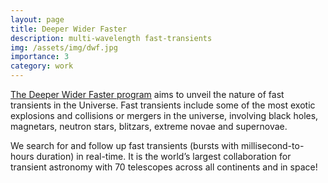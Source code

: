 ```yaml
---
layout: page
title: Deeper Wider Faster
description: multi-wavelength fast-transients
img: /assets/img/dwf.jpg
importance: 3
category: work
---
```


[The Deeper Wider Faster program](https://www.swinburne.edu.au/research/centres-groups-clinics/centre-for-astrophysics-supercomputing/our-research/data-intensive-astronomy-software-instrumentation/deeper-wider-faster-program/) aims to unveil the nature of fast transients in the Universe. Fast transients include some of the most exotic explosions and collisions or mergers in the universe, involving black holes, magnetars, neutron stars, blitzars, extreme novae and supernovae.

We search for and follow up fast transients (bursts with millisecond-to-hours duration) in real-time. It is the world’s largest collaboration for transient astronomy with 70 telescopes across all continents and in space!
